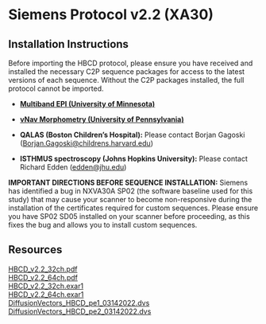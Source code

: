 # Siemens Protocol v2.2 (XA30)

## Installation Instructions
Before importing the HBCD protocol, please ensure you have received and installed the necessary C2P sequence packages for access to the latest versions of each sequence. Without the C2P packages installed, the full protocol cannot be imported.

- **[Multiband EPI (University of Minnesota)](https://www.cmrr.umn.edu/multiband/)**


- **[vNav Morphometry (University of Pennsylvania)](https://mri-motion-correction-vnav-morphometry.readthedocs-hosted.com/en/nxva30a_162141/requesting.html)**


- **QALAS (Boston Children’s Hospital):** Please contact Borjan Gagoski (Borjan.Gagoski@childrens.harvard.edu)


- **ISTHMUS spectroscopy (Johns Hopkins University):** Please contact Richard Edden (edden@jhu.edu)

**IMPORTANT DIRECTIONS BEFORE SEQUENCE INSTALLATION:** Siemens has identified a bug in NXVA30A SP02 (the software baseline used for this study) that may cause your scanner to become non-responsive during the installation of the certificates required for custom sequences. Please ensure you have SP02 SD05 installed on your scanner before proceeding, as this fixes the bug and allows you to install custom sequences.


## Resources
[HBCD_v2.2_32ch.pdf](v2.2_sequences/siemens/HBCD_v2.2_32ch.pdf)<br>
[HBCD_v2.2_64ch.pdf](v2.2_sequences/siemens/HBCD_v2.2_64ch.pdf)<br>
[HBCD_v2.2_32ch.exar1](v2.2_sequences/siemens/HBCD_v2.2_32ch.exar1)<br>
[HBCD_v2.2_64ch.exar1](v2.2_sequences/siemens/HBCD_v2.2_64ch.exar1)<br>
[DiffusionVectors_HBCD_pe1_03142022.dvs](v2.2_sequences/siemens/DiffusionVectors_HBCD_pe1_03142022.dvs)<br>
[DiffusionVectors_HBCD_pe2_03142022.dvs](v2.2_sequences/siemens/DiffusionVectors_HBCD_pe2_03142022.dvs)
